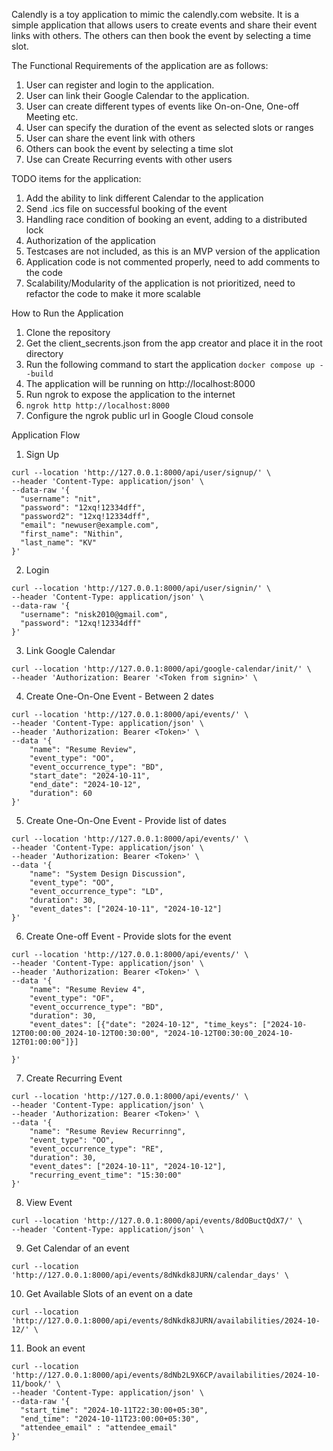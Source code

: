  Calendly is a toy application to mimic the calendly.com website. It is a simple application that allows users to create events and share their event links with others. The others can then book the event by selecting a time slot.
 
The Functional Requirements of the application are as follows:
 1. User can register and login to the application.
 2. User can link their Google Calendar to the application.
 3. User can create different types of events like On-on-One, One-off Meeting etc.
 4. User can specify the duration of the event as selected slots or ranges
 5. User can share the event link with others
 6. Others can book the event by selecting a time slot
 7. Use can Create Recurring events with other users



TODO items for the application:

 1. Add the ability to link different Calendar to the application
 2. Send .ics file on successful booking of the event
 3. Handling race condition of booking an event, adding to a distributed lock
 4. Authorization of the application
 5. Testcases are not included, as this is an MVP version of the application
 6. Application code is not commented properly, need to add comments to the code
 7. Scalability/Modularity of the application is not prioritized, need to refactor the code to make it more scalable


How to Run the Application
1. Clone the repository
2. Get the client_secrents.json from the app creator and place it in the root directory
3. Run the following command to start the application
```docker compose up --build```
4. The application will be running on http://localhost:8000
5. Run ngrok to expose the application to the internet
6. ```ngrok http http://localhost:8000```
7. Configure the ngrok public url in Google Cloud console

Application Flow
1. Sign Up
```commandline
curl --location 'http://127.0.0.1:8000/api/user/signup/' \
--header 'Content-Type: application/json' \
--data-raw '{
  "username": "nit",
  "password": "12xq!12334dff",
  "password2": "12xq!12334dff",
  "email": "newuser@example.com",
  "first_name": "Nithin",
  "last_name": "KV"
}'
```
2. Login
```commandline
curl --location 'http://127.0.0.1:8000/api/user/signin/' \
--header 'Content-Type: application/json' \
--data-raw '{
  "username": "nisk2010@gmail.com",
  "password": "12xq!12334dff"
}'
```
3. Link Google Calendar
```commandline
curl --location 'http://127.0.0.1:8000/api/google-calendar/init/' \
--header 'Authorization: Bearer '<Token from signin>' \
```
4. Create One-On-One Event - Between 2 dates
```commandline
curl --location 'http://127.0.0.1:8000/api/events/' \
--header 'Content-Type: application/json' \
--header 'Authorization: Bearer <Token>' \
--data '{
    "name": "Resume Review",
    "event_type": "OO",
    "event_occurrence_type": "BD",
    "start_date": "2024-10-11",
    "end_date": "2024-10-12",
    "duration": 60
}'
```
5. Create One-On-One Event - Provide list of dates
```commandline
curl --location 'http://127.0.0.1:8000/api/events/' \
--header 'Content-Type: application/json' \
--header 'Authorization: Bearer <Token>' \
--data '{
    "name": "System Design Discussion",
    "event_type": "OO",
    "event_occurrence_type": "LD",
    "duration": 30,
    "event_dates": ["2024-10-11", "2024-10-12"]
}'
```
6. Create One-off  Event - Provide slots for the event
```commandline
curl --location 'http://127.0.0.1:8000/api/events/' \
--header 'Content-Type: application/json' \
--header 'Authorization: Bearer <Token>' \
--data '{
    "name": "Resume Review 4",
    "event_type": "OF",
    "event_occurrence_type": "BD",
    "duration": 30,
    "event_dates": [{"date": "2024-10-12", "time_keys": ["2024-10-12T00:00:00_2024-10-12T00:30:00", "2024-10-12T00:30:00_2024-10-12T01:00:00"]}]

}'
```
7. Create Recurring Event
```commandline
curl --location 'http://127.0.0.1:8000/api/events/' \
--header 'Content-Type: application/json' \
--header 'Authorization: Bearer <Token>' \
--data '{
    "name": "Resume Review Recurrinng",
    "event_type": "OO",
    "event_occurrence_type": "RE",
    "duration": 30,
    "event_dates": ["2024-10-11", "2024-10-12"],
    "recurring_event_time": "15:30:00"
}'
```
8. View Event
```commandline
curl --location 'http://127.0.0.1:8000/api/events/8dOBuctQdX7/' \
--header 'Content-Type: application/json' \
```
9. Get Calendar of an event
```commandline
curl --location 'http://127.0.0.1:8000/api/events/8dNkdk8JURN/calendar_days' \
```
10. Get Available Slots of an event on a date
```commandline
curl --location 'http://127.0.0.1:8000/api/events/8dNkdk8JURN/availabilities/2024-10-12/' \
```
11. Book an event
```commandline
curl --location 'http://127.0.0.1:8000/api/events/8dNb2L9X6CP/availabilities/2024-10-11/book/' \
--header 'Content-Type: application/json' \
--data-raw '{
  "start_time": "2024-10-11T22:30:00+05:30",
  "end_time": "2024-10-11T23:00:00+05:30",
  "attendee_email" : "attendee_email"
}'
```
